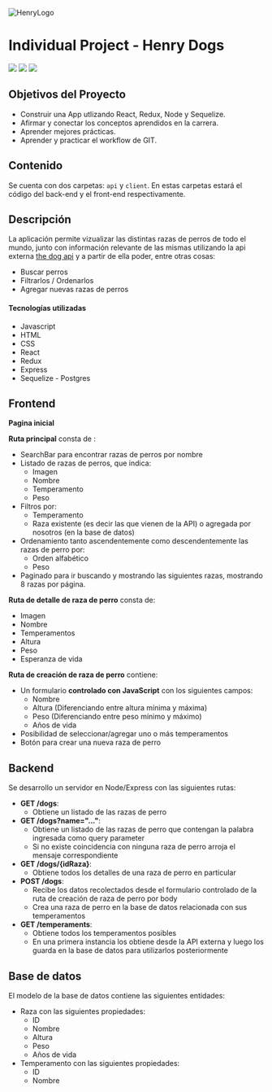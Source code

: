 ![HenryLogo](https://d31uz8lwfmyn8g.cloudfront.net/Assets/logo-henry-white-lg.png)

# Individual Project - Henry Dogs

<img src="https://user-images.githubusercontent.com/76783198/184228274-40a58435-e797-48ba-b6cf-e52aa99d3329.png"   />
<img src="https://user-images.githubusercontent.com/76783198/184225656-63eb4e40-4881-48eb-bd86-c027602173a5.png"  />
<img src="https://user-images.githubusercontent.com/76783198/184225936-7c59268c-39cf-41ad-8814-7c812aebb098.png"   />

## Objetivos del Proyecto

- Construir una App utlizando React, Redux, Node y Sequelize.
- Afirmar y conectar los conceptos aprendidos en la carrera.
- Aprender mejores prácticas.
- Aprender y practicar el workflow de GIT.

## Contenido

Se cuenta con dos carpetas: `api` y `client`. En estas carpetas estará el código del back-end y el front-end respectivamente.

## Descripción

La aplicación permite vizualizar las distintas razas de perros de todo el mundo, junto con información relevante de las mismas utilizando la api externa [the dog api](https://thedogapi.com/) y a partir de ella poder, entre otras cosas:

- Buscar perros
- Filtrarlos / Ordenarlos
- Agregar nuevas razas de perros

#### Tecnologías utilizadas
- Javascript
- HTML
- CSS
- React
- Redux
- Express
- Sequelize - Postgres

## Frontend

__Pagina inicial__

__Ruta principal__ consta de :

- SearchBar para encontrar razas de perros por nombre
- Listado de razas de perros, que indica:
  - Imagen
  - Nombre
  - Temperamento
  - Peso
- Filtros por:
  - Temperamento
  - Raza existente (es decir las que vienen de la API) o agregada por nosotros (en la base de datos)
- Ordenamiento tanto ascendentemente como descendentemente las razas de perro por:
  - Orden alfabético
  - Peso
- Paginado para ir buscando y mostrando las siguientes razas, mostrando 8 razas por página.

__Ruta de detalle de raza de perro__ consta de:

- Imagen
- Nombre
- Temperamentos
- Altura
- Peso
- Esperanza de vida

__Ruta de creación de raza de perro__ contiene:

- Un formulario __controlado con JavaScript__ con los siguientes campos:
  - Nombre
  - Altura (Diferenciando entre altura mínima y máxima)
  - Peso (Diferenciando entre peso mínimo y máximo)
  - Años de vida
- Posibilidad de seleccionar/agregar uno o más temperamentos
- Botón para crear una nueva raza de perro

## Backend

Se desarrollo un servidor en Node/Express con las siguientes rutas:

- __GET /dogs__:
  - Obtiene un listado de las razas de perro  
- __GET /dogs?name="..."__:
  - Obtiene un listado de las razas de perro que contengan la palabra ingresada como query parameter
  - Si no existe coincidencia con ninguna raza de perro arroja el mensaje correspondiente
- __GET /dogs/{idRaza}__:
  - Obtiene todos los detalles de una raza de perro en particular
- __POST /dogs__:
  - Recibe los datos recolectados desde el formulario controlado de la ruta de creación de raza de perro por body
  - Crea una raza de perro en la base de datos relacionada con sus temperamentos
- __GET /temperaments__:
  - Obtiene todos los temperamentos posibles
  - En una primera instancia los obtiene desde la API externa y luego los guarda en la base de datos para utilizarlos posteriormente

## Base de datos

El modelo de la base de datos contiene las siguientes entidades:

- Raza con las siguientes propiedades:
  - ID
  - Nombre 
  - Altura 
  - Peso 
  - Años de vida
- Temperamento con las siguientes propiedades:
  - ID
  - Nombre

